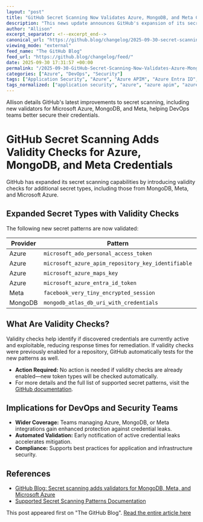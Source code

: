 ```yaml
---
layout: "post"
title: "GitHub Secret Scanning Now Validates Azure, MongoDB, and Meta Credentials"
description: "This news update announces GitHub's expansion of its secret scanning feature, now supporting validity checks for secrets from MongoDB, Meta, and Microsoft Azure. The article details new supported credential types, explains what validity checks are, and provides links to documentation for further guidance."
author: "Allison"
excerpt_separator: <!--excerpt_end-->
canonical_url: "https://github.blog/changelog/2025-09-30-secret-scanning-adds-validators-for-mongodb-meta-and-microsoft-azure"
viewing_mode: "external"
feed_name: "The GitHub Blog"
feed_url: "https://github.blog/changelog/feed/"
date: 2025-09-30 17:31:57 +00:00
permalink: "/2025-09-30-GitHub-Secret-Scanning-Now-Validates-Azure-MongoDB-and-Meta-Credentials.html"
categories: ["Azure", "DevOps", "Security"]
tags: ["Application Security", "Azure", "Azure APIM", "Azure Entra ID", "Code Security", "Continuous Integration", "Credential Security", "DevOps", "DevOps Security", "GitHub", "Improvement", "Meta", "Microsoft Azure", "MongoDB", "News", "Personal Access Token", "Product Update", "Secret Scanning", "Security", "Token Validation"]
tags_normalized: ["application security", "azure", "azure apim", "azure entra id", "code security", "continuous integration", "credential security", "devops", "devops security", "github", "improvement", "meta", "microsoft azure", "mongodb", "news", "personal access token", "product update", "secret scanning", "security", "token validation"]
---
```


Allison details GitHub's latest improvements to secret scanning, including new validators for Microsoft Azure, MongoDB, and Meta, helping DevOps teams better secure their credentials.<!--excerpt_end-->

# GitHub Secret Scanning Adds Validity Checks for Azure, MongoDB, and Meta Credentials

GitHub has expanded its secret scanning capabilities by introducing validity checks for additional secret types, including those from MongoDB, Meta, and Microsoft Azure.

## Expanded Secret Types with Validity Checks

The following new secret patterns are now validated:

| Provider  | Pattern                                         | Validity |
|-----------|-------------------------------------------------|----------|
| Azure     | `microsoft_ado_personal_access_token`           | ✓        |
| Azure     | `microsoft_azure_apim_repository_key_identifiable` | ✓     |
| Azure     | `microsoft_azure_maps_key`                      | ✓        |
| Azure     | `microsoft_azure_entra_id_token`                | ✓        |
| Meta      | `facebook_very_tiny_encrypted_session`          | ✓        |
| MongoDB   | `mongodb_atlas_db_uri_with_credentials`         | ✓        |

## What Are Validity Checks?

Validity checks help identify if discovered credentials are currently active and exploitable, reducing response times for remediation. If validity checks were previously enabled for a repository, GitHub automatically tests for the new patterns as well.

- **Action Required:** No action is needed if validity checks are already enabled—new token types will be checked automatically.
- For more details and the full list of supported secret patterns, visit the [GitHub documentation](https://docs.github.com/enterprise-cloud@latest/code-security/secret-scanning/introduction/supported-secret-scanning-patterns#default-patterns).

## Implications for DevOps and Security Teams

- **Wider Coverage:** Teams managing Azure, MongoDB, or Meta integrations gain enhanced protection against credential leaks.
- **Automated Validation:** Early notification of active credential leaks accelerates mitigation.
- **Compliance:** Supports best practices for application and infrastructure security.

## References

- [GitHub Blog: Secret scanning adds validators for MongoDB, Meta, and Microsoft Azure](https://github.blog/changelog/2025-09-30-secret-scanning-adds-validators-for-mongodb-meta-and-microsoft-azure)
- [Supported Secret Scanning Patterns Documentation](https://docs.github.com/enterprise-cloud@latest/code-security/secret-scanning/introduction/supported-secret-scanning-patterns#default-patterns)

This post appeared first on "The GitHub Blog". [Read the entire article here](https://github.blog/changelog/2025-09-30-secret-scanning-adds-validators-for-mongodb-meta-and-microsoft-azure)
